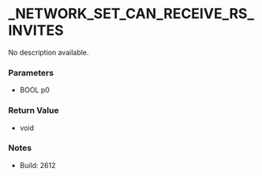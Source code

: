 # _NETWORK_SET_CAN_RECEIVE_RS_INVITES

No description available.

### Parameters
* BOOL p0

### Return Value
* void

### Notes
* Build: 2612

